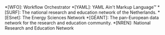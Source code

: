 *[WFO]: Workflow Orchestrator
*[YAML]: YAML Ain't Markup Language™
*[SURF]: The national research and education network of the Netherlands.
*[ESnet]: The Energy Sciences Network
*[GÉANT]: The pan-European data network for the research and education community.
*[NREN]: National Research and Education Network
